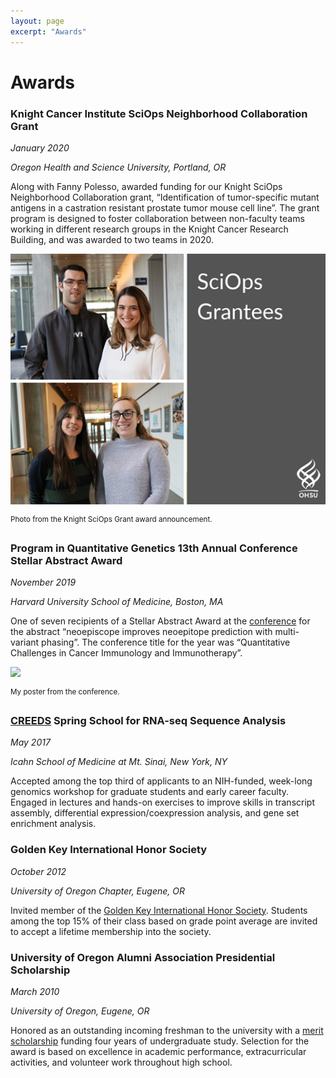 ```yaml
---
layout: page
excerpt: "Awards"
---
```


# Awards

### Knight Cancer Institute SciOps Neighborhood Collaboration Grant

_January 2020_

_Oregon Health and Science University, Portland, OR_

Along with Fanny Polesso, awarded funding for our Knight SciOps Neighborhood Collaboration grant, “Identification of tumor-specific mutant antigens in a castration resistant prostate tumor mouse cell line”. The grant program is designed to foster collaboration between non-faculty teams working in different research groups in the Knight Cancer Research Building, and was awarded to two teams in 2020.

![](/images/SciOps-picture.png)

<sup>Photo from the Knight SciOps Grant award announcement.</sup>

### Program in Quantitative Genetics 13th Annual Conference Stellar Abstract Award

_November 2019_

_Harvard University School of Medicine, Boston, MA_

One of seven recipients of a Stellar Abstract Award at the [conference](https://www.hsph.harvard.edu/2019-pqg-conference/) for the abstract “neoepiscope improves neoepitope prediction with multi-variant phasing”. The conference title for the year was “Quantitative Challenges in Cancer Immunology and Immunotherapy”.

![](/images/PQG-Conference-2019-Poster.png)

<sup>My poster from the conference.</sup>


### [CREEDS](https://icahn.mssm.edu/education/non-degree/creeds) Spring School for RNA-seq Sequence Analysis

_May 2017_

_Icahn School of Medicine at Mt. Sinai, New York, NY_

Accepted among the top third of applicants to an NIH-funded, week-long genomics workshop for graduate students and early career faculty. Engaged in lectures and hands-on exercises to improve skills in transcript assembly, differential expression/coexpression analysis, and gene set enrichment analysis.

### Golden Key International Honor Society

_October 2012_

_University of Oregon Chapter, Eugene, OR_

Invited member of the [Golden Key International Honor Society](https://www.goldenkey.org/). Students among the top 15% of their class based on grade point average are invited to accept a lifetime membership into the society.

### University of Oregon Alumni Association Presidential Scholarship

_March 2010_

_University of Oregon, Eugene, OR_

Honored as an outstanding incoming freshman to the university with a [merit scholarship](https://financialaid.uoregon.edu/uo_presidential_scholarship) funding four years of undergraduate study. Selection for the award is based on excellence in academic performance, extracurricular activities, and volunteer work throughout high school.
